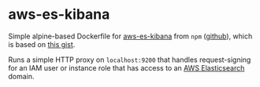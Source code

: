 # aws-es-kibana

Simple alpine-based Dockerfile for
[aws-es-kibana](https://www.npmjs.com/package/aws-es-kibana) from
`npm` ([github](https://github.com/santthosh/aws-es-kibana)), which is
based on
[this gist](https://gist.github.com/nakedible-p/ad95dfb1c16e75af1ad5).

Runs a simple HTTP proxy on `localhost:9200` that handles
request-signing for an IAM user or instance role that has access to an
[AWS Elasticsearch](https://aws.amazon.com/elasticsearch-service/) domain.